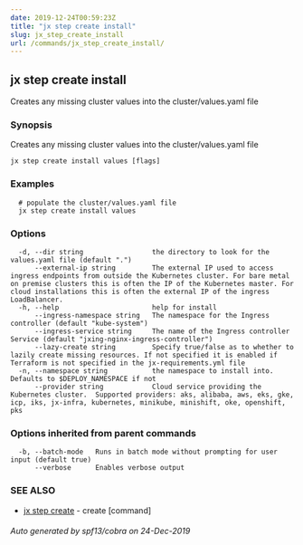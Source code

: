 ```yaml
---
date: 2019-12-24T00:59:23Z
title: "jx step create install"
slug: jx_step_create_install
url: /commands/jx_step_create_install/
---
```

## jx step create install

Creates any missing cluster values into the cluster/values.yaml file 

### Synopsis

Creates any missing cluster values into the cluster/values.yaml file

```
jx step create install values [flags]
```

### Examples

```
  # populate the cluster/values.yaml file
  jx step create install values
```

### Options

```
  -d, --dir string                 the directory to look for the values.yaml file (default ".")
      --external-ip string         The external IP used to access ingress endpoints from outside the Kubernetes cluster. For bare metal on premise clusters this is often the IP of the Kubernetes master. For cloud installations this is often the external IP of the ingress LoadBalancer.
  -h, --help                       help for install
      --ingress-namespace string   The namespace for the Ingress controller (default "kube-system")
      --ingress-service string     The name of the Ingress controller Service (default "jxing-nginx-ingress-controller")
      --lazy-create string         Specify true/false as to whether to lazily create missing resources. If not specified it is enabled if Terraform is not specified in the jx-requirements.yml file
  -n, --namespace string           the namespace to install into. Defaults to $DEPLOY_NAMESPACE if not
      --provider string            Cloud service providing the Kubernetes cluster.  Supported providers: aks, alibaba, aws, eks, gke, icp, iks, jx-infra, kubernetes, minikube, minishift, oke, openshift, pks
```

### Options inherited from parent commands

```
  -b, --batch-mode   Runs in batch mode without prompting for user input (default true)
      --verbose      Enables verbose output
```

### SEE ALSO

* [jx step create](/commands/jx_step_create/)	 - create [command]

###### Auto generated by spf13/cobra on 24-Dec-2019
